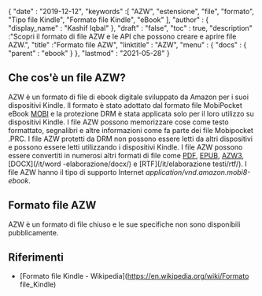 {
  "date" : "2019-12-12",
  "keywords" :[ "AZW", "estensione", "file", "formato", "Tipo file Kindle", "Formato file Kindle", "eBook" ],
  "author" : {
    "display_name" : "Kashif Iqbal"
},
  "draft" : "false",
  "toc" : true,
  "description" :"Scopri il formato di file AZW e le API che possono creare e aprire file AZW.",
  "title" :"Formato file AZW",
  "linktitle" : "AZW",
  "menu" : {
    "docs" : {
      "parent" : "ebook"
}
},
  "lastmod" : "2021-05-28"
}

## Che cos'è un file AZW?

AZW è un formato di file di ebook digitale sviluppato da Amazon per i suoi dispositivi Kindle. Il formato è stato adottato dal formato file MobiPocket eBook [MOBI](/it/ebook/mobi/) e la protezione DRM è stata applicata solo per il loro utilizzo su dispositivi Kindle. I file AZW possono memorizzare cose come testo formattato, segnalibri e altre informazioni come fa parte dei file Mobipocket .PRC. I file AZW protetti da DRM non possono essere letti da altri dispositivi e possono essere letti utilizzando i dispositivi Kindle. I file AZW possono essere convertiti in numerosi altri formati di file come [PDF](/it/pdf/), [EPUB](/it/ebook/epub/), [AZW3](/it/ebook/azw3/), [DOCX](/it/word -elaborazione/docx/) e [RTF](/it/elaborazione testi/rtf/). I file AZW hanno il tipo di supporto Internet *application/vnd.amazon.mobi8-ebook*.

## Formato file AZW

AZW è un formato di file chiuso e le sue specifiche non sono disponibili pubblicamente.

## Riferimenti ##

* [Formato file Kindle - Wikipedia](https://en.wikipedia.org/wiki/Formato file_Kindle)


